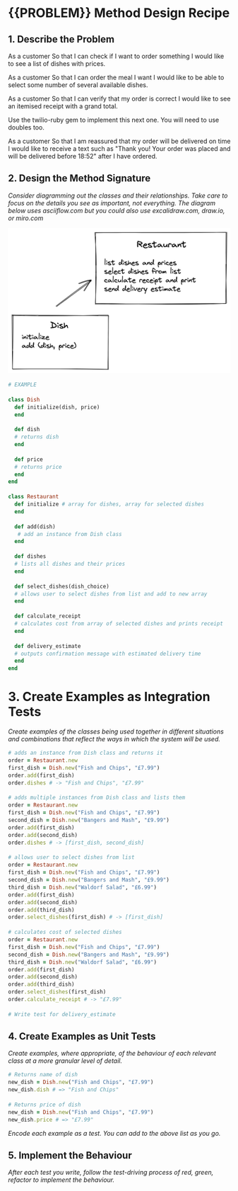 # {{PROBLEM}} Method Design Recipe

## 1. Describe the Problem

As a customer
So that I can check if I want to order something
I would like to see a list of dishes with prices.

As a customer
So that I can order the meal I want
I would like to be able to select some number of several available dishes.

As a customer
So that I can verify that my order is correct
I would like to see an itemised receipt with a grand total.

Use the twilio-ruby gem to implement this next one. You will need to use doubles too.

As a customer
So that I am reassured that my order will be delivered on time
I would like to receive a text such as "Thank you! Your order was placed and will be delivered before 18:52" after I have ordered.

## 2. Design the Method Signature

_Consider diagramming out the classes and their relationships. Take care to
focus on the details you see as important, not everything. The diagram below
uses asciiflow.com but you could also use excalidraw.com, draw.io, or miro.com_

![Class diagram](../class_diagram.png)

```ruby
# EXAMPLE

class Dish
  def initialize(dish, price)
  end
  
  def dish
  # returns dish
  end

  def price
  # returns price
  end
end

class Restaurant
  def initialize # array for dishes, array for selected dishes
  end

  def add(dish)
   # add an instance from Dish class
  end

  def dishes
  # lists all dishes and their prices
  end

  def select_dishes(dish_choice)
  # allows user to select dishes from list and add to new array
  end

  def calculate_receipt
  # calculates cost from array of selected dishes and prints receipt
  end

  def delivery_estimate
  # outputs confirmation message with estimated delivery time
  end
end
```

# 3. Create Examples as Integration Tests

_Create examples of the classes being used together in different situations and
combinations that reflect the ways in which the system will be used._

```ruby
# adds an instance from Dish class and returns it
order = Restaurant.new
first_dish = Dish.new("Fish and Chips", "£7.99")
order.add(first_dish)
order.dishes # -> "Fish and Chips", "£7.99"

# adds multiple instances from Dish class and lists them
order = Restaurant.new
first_dish = Dish.new("Fish and Chips", "£7.99")
second_dish = Dish.new("Bangers and Mash", "£9.99")
order.add(first_dish)
order.add(second_dish)
order.dishes # -> [first_dish, second_dish]

# allows user to select dishes from list 
order = Restaurant.new
first_dish = Dish.new("Fish and Chips", "£7.99")
second_dish = Dish.new("Bangers and Mash", "£9.99")
third_dish = Dish.new("Waldorf Salad", "£6.99")
order.add(first_dish)
order.add(second_dish)
order.add(third_dish)
order.select_dishes(first_dish) # -> [first_dish]

# calculates cost of selected dishes
order = Restaurant.new
first_dish = Dish.new("Fish and Chips", "£7.99")
second_dish = Dish.new("Bangers and Mash", "£9.99")
third_dish = Dish.new("Waldorf Salad", "£6.99")
order.add(first_dish)
order.add(second_dish)
order.add(third_dish)
order.select_dishes(first_dish)
order.calculate_receipt # -> "£7.99"

# Write test for delivery_estimate
```

## 4. Create Examples as Unit Tests

_Create examples, where appropriate, of the behaviour of each relevant class at
a more granular level of detail._

```ruby
# Returns name of dish
new_dish = Dish.new("Fish and Chips", "£7.99")
new_dish.dish # => "Fish and Chips"

# Returns price of dish
new_dish = Dish.new("Fish and Chips", "£7.99")
new_dish.price # => "£7.99"
```

_Encode each example as a test. You can add to the above list as you go._

## 5. Implement the Behaviour

_After each test you write, follow the test-driving process of red, green,
refactor to implement the behaviour._